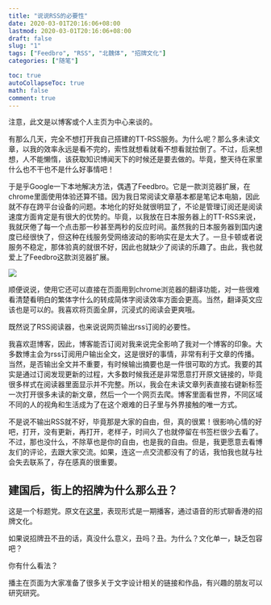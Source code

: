 ```yaml
---
title: "说说RSS的必要性"
date: 2020-03-01T20:16:06+08:00
lastmod: 2020-03-01T20:16:06+08:00
draft: false
slug: "1"
tags: ["Feedbro", "RSS", "北魏体", "招牌文化"]
categories: ["随笔"]

toc: true
autoCollapseToc: true
math: false
comment: true
---
```



注意，此文是以博客或个人主页为中心来谈的。

有那么几天，完全不想打开我自己搭建的TT-RSS服务。为什么呢？那么多未读文章，以我的效率永远是看不完的，索性就想看就看不想看就拉倒了。不过，后来想想，人不能懒惰，该获取知识博闻天下的时候还是要去做的。毕竟，整天待在家里什么也不干也不是什么好事情吧！

于是乎Google一下本地解决方法，偶遇了Feedbro。它是一款浏览器扩展，在chrome里面使用体验还算不错。因为我日常阅读文章基本都是笔记本电脑，因此就不存在跨平台设备的问题。本地化的好处就很明显了，不论是管理订阅还是阅读速度方面肯定是有很大的优势的。毕竟，以我放在日本服务器上的TT-RSS来说，我就厌倦了每一个点击那一秒甚至两秒的反应时间。虽然我的日本服务器到国内速度已经很快了，但这种在线服务受网络波动的影响实在是太大了。一旦卡顿或者说服务不稳定，那体验真的就很不好，因此也就缺少了阅读的乐趣了。由此，我也就爱上了Feedbro这款浏览器扩展。

![](https://img.1078503.org/imgs/2020/03/e30609c511cd22f9.png)

顺便说说，使用它还可以直接在页面用到chrome浏览器的翻译功能，对一些很难看清楚看明白的繁体字什么的转成简体字阅读效率方面会更高。当然，翻译英文应该也是可以的。我喜欢将页面全屏，沉浸式的阅读会更爽哦。

既然说了RSS阅读器，也来说说网页输出rss订阅的必要性。

我喜欢逛博客，因此，博客能否订阅对我来说完全影响了我对一个博客的印象。大多数博主会为rss订阅用户输出全文，这是很好的事情，非常有利于文章的传播。当然，是否输出全文并不重要，有时候输出摘要也是一件很可取的方式。我要的其实是通过订阅发现更新的过程，大多数时候我还是非常愿意打开原文链接的，毕竟很多样式在阅读器里面显示并不完整。所以，我会在未读文章列表直接右键新标签一次打开很多未读的新文章，然后一个一个网页去爬。博客里面看世界，不同区域不同的人的视角和生活成为了在这个艰难的日子里与外界接触的唯一方式。

不是说不输出RSS就不好，毕竟那是大家的自由，但，真的很累！很影响心情的好吧，打开，没有更新，再打开，老样子，时间久了也就停留在书签栏很少去看了。不过，那也没什么，不除草也是你的自由，也是我的自由。但是，我更愿意去看博友们的评论，去跟大家交流。如果，连这一点交流都没有了的话，我怕我也就与社会失去联系了，存在感真的很重要。

## 建国后，街上的招牌为什么那么丑？

这是一个标题党。原文在[这里](http://artispoison.com/019)，表现形式是一期播客，通过语音的形式聊香港的招牌文化。

如果说招牌丑不丑的话，真没什么意义，丑吗？丑。为什么？文化单一，缺乏包容吧？

你有什么看法？

播主在页面为大家准备了很多关于文字设计相关的链接和作品，有兴趣的朋友可以研究研究。
